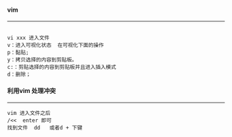 #### vim
-------------------------------
```

vi xxx 进入文件
v：进入可视化状态  在可视化下面的操作
p：黏贴;
y：拷贝选择的内容到剪贴板。
c:：剪贴选择的内容到剪贴板并且进入插入模式
d：删除；
```   
#### 利用vim 处理冲突
-----------------
```
vim 进入文件之后
/<<  enter 即可
找到文件  dd   或者d + 下键
```
